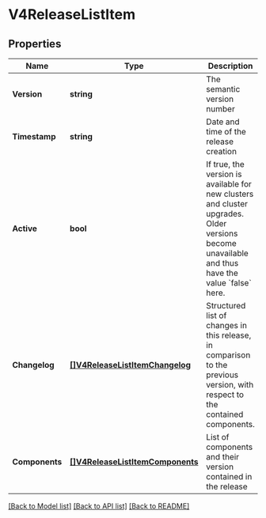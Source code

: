 # V4ReleaseListItem

## Properties

Name | Type | Description | Notes
------------ | ------------- | ------------- | -------------
**Version** | **string** | The semantic version number | 
**Timestamp** | **string** | Date and time of the release creation | 
**Active** | **bool** | If true, the version is available for new clusters and cluster upgrades. Older versions become unavailable and thus have the value &#x60;false&#x60; here.  | [optional] 
**Changelog** | [**[]V4ReleaseListItemChangelog**](V4ReleaseListItem_changelog.md) | Structured list of changes in this release, in comparison to the previous version, with respect to the contained components.  | 
**Components** | [**[]V4ReleaseListItemComponents**](V4ReleaseListItem_components.md) | List of components and their version contained in the release  | 

[[Back to Model list]](../README.md#documentation-for-models) [[Back to API list]](../README.md#documentation-for-api-endpoints) [[Back to README]](../README.md)


